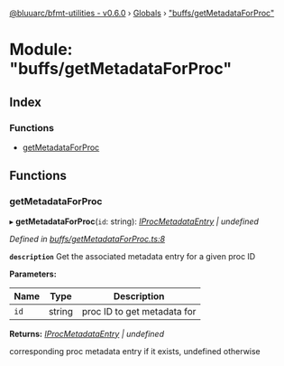 [@bluuarc/bfmt-utilities - v0.6.0](../README.md) › [Globals](../globals.md) › ["buffs/getMetadataForProc"](_buffs_getmetadataforproc_.md)

# Module: "buffs/getMetadataForProc"

## Index

### Functions

* [getMetadataForProc](_buffs_getmetadataforproc_.md#getmetadataforproc)

## Functions

###  getMetadataForProc

▸ **getMetadataForProc**(`id`: string): *[IProcMetadataEntry](../interfaces/_buff_metadata_.iprocmetadataentry.md) | undefined*

*Defined in [buffs/getMetadataForProc.ts:8](https://github.com/BluuArc/bfmt-utilities/blob/master/src/buffs/getMetadataForProc.ts#L8)*

**`description`** Get the associated metadata entry for a given proc ID

**Parameters:**

Name | Type | Description |
------ | ------ | ------ |
`id` | string | proc ID to get metadata for |

**Returns:** *[IProcMetadataEntry](../interfaces/_buff_metadata_.iprocmetadataentry.md) | undefined*

corresponding proc metadata entry if it exists, undefined otherwise
